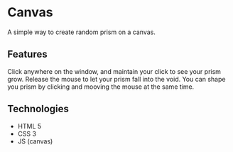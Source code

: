 # Canvas 

A simple way to create random prism on a canvas.

## Features

Click anywhere on the window, and maintain your click to see your prism grow.
Release the mouse to let your prism fall into the void.
You can shape you prism by clicking and mooving the mouse at the same time.

## Technologies

 - HTML 5
 - CSS 3
 - JS (canvas)


